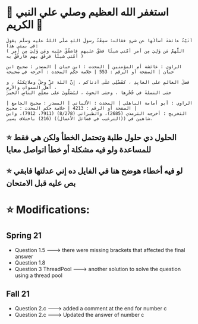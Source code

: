 # 🤍 استغفر الله العظيم وصلي علي النبي الكريم 🤍
```
أتَيْتُ عائشةَ أسأَلُها عن شيءٍ فقالت: سمِعْتُ رسولَ اللهِ صلَّى اللهُ عليه وسلَّم يقولُ في بيتي هذا: 
( اللَّهمَّ مَن وَلِيَ مِن أمرِ أمَّتي شيئًا فشَقَّ عليهم فاشقُقْ عليه ومَن وَلِيَ مِن أمرِ أمَّتي شيئًا فرفَق بهم فارفُقْ به )

الراوي : عائشة أم المؤمنين | المحدث : ابن حبان | المصدر : صحيح ابن حبان | الصفحة أو الرقم : 553 | خلاصة حكم المحدث : أخرجه في صحيحه
```
```
فضلُ العالمِ على العابِدِ ، كفَضْلِي علَى أدناكم ، إِنَّ اللهَ عزَّ وجلَّ وملائِكتَهُ ، و أهلَ السمواتِ والأرضِ ،
حتى النملةَ في جُحْرِها ، وحتى الحوتَ ، ليُصَلُّونَ على معلِّمِ الناسِ الخيرَ

الراوي : أبو أمامة الباهلي | المحدث : الألباني | المصدر : صحيح الجامع | الصفحة أو الرقم : 4213 | خلاصة حكم المحدث : صحيح |
التخريج : أخرجه الترمذي (2685)، والطبراني (8/278) (7911، 7912)، وابن شاهين في ((الترغيب في فضائل الأعمال)) (216) باختلاف يسير.
```
## ⭐ الحلول دي حلول طلبة وتحتمل الخطأ ولكن هي فقط للمساعدة ولو فيه مشكلة أو خطأ اتواصل معايا
## ⭐ لو فيه أخطاء هوضح هنا في الفايل ده إني عدلتها فابقي بص عليه قبل الامتحان
# ⭐ Modifications:
## Spring 21
- Question 1.5 ---> there were missing brackets that affected the final answer
- Question 1.8
- Question 3 ThreadPool ---> another solution to solve the question using a thread pool
## Fall 21
- Question 2.c ---> added a comment at the end for number c
- Question 2.c ---> Updated the answer of number c

